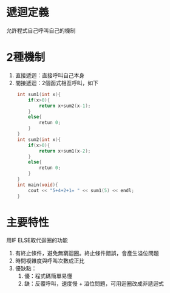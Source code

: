 # 遞迴定義
允許程式自己呼叫自己的機制

# 2種機制
1. 直接遞迴：直接呼叫自己本身
2. 間接遞迴：2個函式相互呼叫，如下
```C++
	int sum1(int x){
		if(x>0){
			return x+sum2(x-1);
		}
		else{
			retun 0;
		}
	}
	int sum2(int x){
		if(x>0){
			return x+sum1(x-2);
		}
		else{
			retun 0;
		}
	}
	int main(void){
		cout << "5+4+2+1= " << sum1(5) << endl;
	}
```

# 主要特性
用IF ELSE取代迴圈的功能
1. 有終止條件，避免無窮迴圈。終止條件錯誤，會產生溢位問題
2. 時間複雜度與呼叫次數成正比
3. 優缺點：
	1. 優：程式碼簡單易懂
	2. 缺：反覆呼叫，速度慢 + 溢位問題，可用迴圈改成非遞迴式